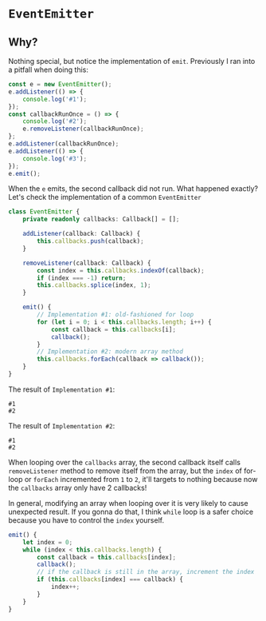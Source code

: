 # `EventEmitter`

## Why?

Nothing special, but notice the implementation of `emit`. Previously I ran into a pitfall when doing this:

```ts
const e = new EventEmitter();
e.addListener(() => {
    console.log('#1');
});
const callbackRunOnce = () => {
    console.log('#2');
    e.removeListener(callbackRunOnce);
};
e.addListener(callbackRunOnce);
e.addListener(() => {
    console.log('#3');
});
e.emit();
```

When the `e` emits, the second callback did not run. What happened exactly? Let's check the implementation of a common `EventEmitter`

```ts
class EventEmitter {
    private readonly callbacks: Callback[] = [];

    addListener(callback: Callback) {
        this.callbacks.push(callback);
    }

    removeListener(callback: Callback) {
        const index = this.callbacks.indexOf(callback);
        if (index === -1) return;
        this.callbacks.splice(index, 1);
    }

    emit() {
        // Implementation #1: old-fashioned for loop
        for (let i = 0; i < this.callbacks.length; i++) {
            const callback = this.callbacks[i];
            callback();
        }
        // Implementation #2: modern array method
        this.callbacks.forEach(callback => callback());
    }
}
```

The result of `Implementation #1`:

```
#1
#2
```

The result of `Implementation #2`:

```
#1
#2
```

When looping over the `callbacks` array, the second callback itself calls `removeListener` method to remove itself from the array, but the `index` of for-loop or `forEach` incremented from `1` to `2`, it'll targets to nothing because now the `callbacks` array only have 2 callbacks!

In general, modifying an array when looping over it is very likely to cause unexpected result. If you gonna do that, I think `while` loop is a safer choice because you have to control the `index` yourself.

```ts
emit() {
    let index = 0;
    while (index < this.callbacks.length) {
        const callback = this.callbacks[index];
        callback();
        // if the callback is still in the array, increment the index
        if (this.callbacks[index] === callback) {
            index++;
        }
    }
}
```

